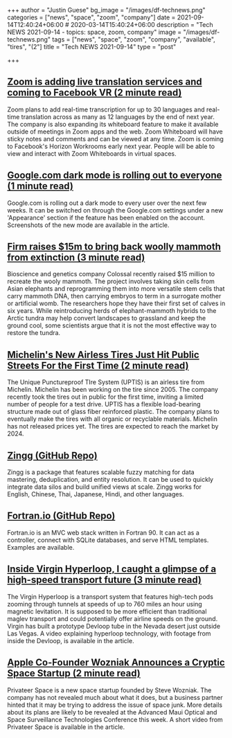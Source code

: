 +++
author = "Justin Guese"
bg_image = "/images/df-technews.png"
categories = ["news", "space", "zoom", "company"]
date = 2021-09-14T12:40:24+06:00 # 2020-03-14T15:40:24+06:00
description = "Tech NEWS 2021-09-14 - topics: space, zoom, company"
image = "/images/df-technews.png"
tags = ["news", "space", "zoom", "company", "available", "tires", "(2"]
title = "Tech NEWS 2021-09-14"
type = "post"

+++

## [Zoom is adding live translation services and coming to Facebook VR (2 minute read)](https://www.theverge.com/2021/9/13/22667556/zoom-live-translation-whiteboard-update-vr?scrolla=5eb6d68b7fedc32c19ef33b4)

Zoom plans to add real-time transcription for up to 30 languages and real-time translation across as many as 12 languages by the end of next year. The company is also expanding its whiteboard feature to make it available outside of meetings in Zoom apps and the web. Zoom Whiteboard will have sticky notes and comments and can be viewed at any time. Zoom is coming to Facebook's Horizon Workrooms early next year. People will be able to view and interact with Zoom Whiteboards in virtual spaces.

## [Google.com dark mode is rolling out to everyone (1 minute read)](https://arstechnica.com/gadgets/2021/09/google-com-dark-mode-is-rolling-out-to-everyone/)

Google.com is rolling out a dark mode to every user over the next few weeks. It can be switched on through the Google.com settings under a new 'Appearance' section if the feature has been enabled on the account. Screenshots of the new mode are available in the article.

## [Firm raises $15m to bring back woolly mammoth from extinction (3 minute read)](https://www.theguardian.com/science/2021/sep/13/firm-bring-back-woolly-mammoth-from-extinction)

Bioscience and genetics company Colossal recently raised $15 million to recreate the wooly mammoth. The project involves taking skin cells from Asian elephants and reprogramming them into more versatile stem cells that carry mammoth DNA, then carrying embryos to term in a surrogate mother or artificial womb. The researchers hope they have their first set of calves in six years. While reintroducing herds of elephant-mammoth hybrids to the Arctic tundra may help convert landscapes to grassland and keep the ground cool, some scientists argue that it is not the most effective way to restore the tundra.

## [Michelin's New Airless Tires Just Hit Public Streets For the First Time (2 minute read)](https://interestingengineering.com/michelin-airless-tires-hit-public-streets-for-first-time)

The Unique Punctureproof TIre System (UPTIS) is an airless tire from Michelin. Michelin has been working on the tire since 2005. The company recently took the tires out in public for the first time, inviting a limited number of people for a test drive. UPTIS has a flexible load-bearing structure made out of glass fiber reinforced plastic. The company plans to eventually make the tires with all organic or recyclable materials. Michelin has not released prices yet. The tires are expected to reach the market by 2024.

## [Zingg (GitHub Repo)](https://github.com/zinggAI/zingg#why?)

Zingg is a package that features scalable fuzzy matching for data mastering, deduplication, and entity resolution. It can be used to quickly integrate data silos and build unified views at scale. Zingg works for English, Chinese, Thai, Japanese, Hindi, and other languages.

## [Fortran.io (GitHub Repo)](https://github.com/mapmeld/fortran-machine)

Fortran.io is an MVC web stack written in Fortran 90. It can act as a controller, connect with SQLite databases, and serve HTML templates. Examples are available.

## [Inside Virgin Hyperloop, I caught a glimpse of a high-speed transport future (3 minute read)](https://www.cnet.com/news/inside-virgin-hyperloop-i-caught-a-glimpse-of-a-high-speed-transport-future/)

The Virgin Hyperloop is a transport system that features high-tech pods zooming through tunnels at speeds of up to 760 miles an hour using magnetic levitation. It is supposed to be more efficient than traditional maglev transport and could potentially offer airline speeds on the ground. Virgin has built a prototype Devloop tube in the Nevada desert just outside Las Vegas. A video explaining hyperloop technology, with footage from inside the Devloop, is available in the article.

## [Apple Co-Founder Wozniak Announces a Cryptic Space Startup (2 minute read)](https://interestingengineering.com/steve-wozniak-points-at-the-space-market-in-cryptic-tweet)

Privateer Space is a new space startup founded by Steve Wozniak. The company has not revealed much about what it does, but a business partner hinted that it may be trying to address the issue of space junk. More details about its plans are likely to be revealed at the Advanced Maui Optical and Space Surveillance Technologies Conference this week. A short video from Privateer Space is available in the article.

